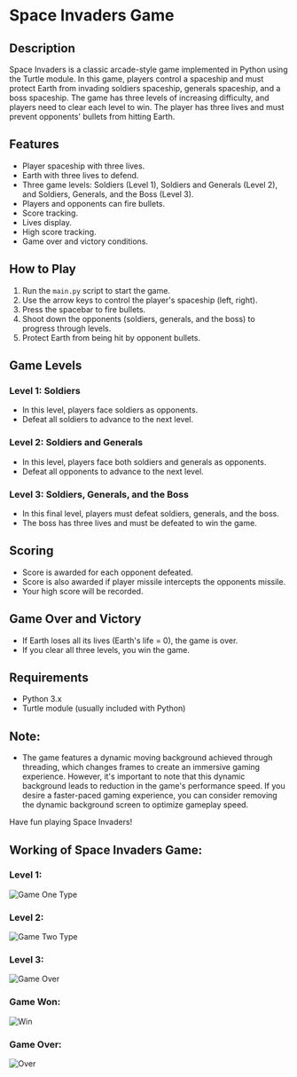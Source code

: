 # Space Invaders Game


## Description

Space Invaders is a classic arcade-style game implemented in Python using the Turtle module. In this game, players control a spaceship and must protect Earth from invading soldiers spaceship, generals spaceship, and a boss spaceship. The game has three levels of increasing difficulty, and players need to clear each level to win. The player has three lives and must prevent opponents' bullets from hitting Earth.

## Features

- Player spaceship with three lives.
- Earth with three lives to defend.
- Three game levels: Soldiers (Level 1), Soldiers and Generals (Level 2), and Soldiers, Generals, and the Boss (Level 3).
- Players and opponents can fire bullets.
- Score tracking.
- Lives display.
- High score tracking.
- Game over and victory conditions.

## How to Play

1. Run the `main.py` script to start the game.
2. Use the arrow keys to control the player's spaceship (left, right).
3. Press the spacebar to fire bullets.
4. Shoot down the opponents (soldiers, generals, and the boss) to progress through levels.
5. Protect Earth from being hit by opponent bullets.

## Game Levels

### Level 1: Soldiers
- In this level, players face soldiers as opponents.
- Defeat all soldiers to advance to the next level.

### Level 2: Soldiers and Generals
- In this level, players face both soldiers and generals as opponents.
- Defeat all opponents to advance to the next level.

### Level 3: Soldiers, Generals, and the Boss
- In this final level, players must defeat soldiers, generals, and the boss.
- The boss has three lives and must be defeated to win the game.

## Scoring

- Score is awarded for each opponent defeated.
- Score is also awarded if player missile intercepts the opponents missile.
- Your high score will be recorded.

## Game Over and Victory

- If Earth loses all its lives (Earth's life = 0), the game is over.
- If you clear all three levels, you win the game.

## Requirements

- Python 3.x
- Turtle module (usually included with Python)

## Note:
- The game features a dynamic moving background achieved through threading, which changes frames to create an immersive gaming experience. However, it's important to note that this dynamic background leads to reduction in the game's performance speed. If you desire a faster-paced gaming experience, you can consider removing the dynamic background screen to optimize gameplay speed.

Have fun playing Space Invaders!


## Working of Space Invaders Game:

### Level 1:
![Game One Type](readmepics/level1.png)
### Level 2:
![Game Two Type](readmepics/level2.png)
### Level 3:
![Game Over](readmepics/level3.png)
### Game Won:
![Win](readmepics/win.png)
### Game Over:
![Over](readmepics/gameover.png)